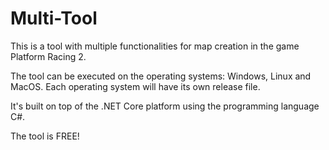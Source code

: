 # Multi-Tool

This is a tool with multiple functionalities for map creation in the game Platform Racing 2.

The tool can be executed on the operating systems: Windows, Linux and MacOS.
Each operating system will have its own release file.

It's built on top of the .NET Core platform using the programming language C#.

The tool is FREE!

